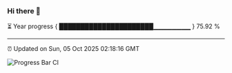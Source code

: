 ### Hi there 👋

⏳ Year progress { ██████████████████████▁▁▁▁▁▁▁▁ } 75.92 %

---

⏰ Updated on Sun, 05 Oct 2025 02:18:16 GMT

![Progress Bar CI](https://github.com/IshwaranRudhara/GIT-ACTION/workflows/Progress%20Bar%20CI/badge.svg)
